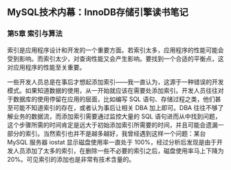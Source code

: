 ## MySQL技术内幕：InnoDB存储引擎读书笔记



### 第5章 索引与算法

索引是应用程序设计和开发的一个重要方面。若索引太多，应用程序的性能可能会受到影响。而索引太少，对查询性能又会产生影响。要找到一个合适的平衡点，这对应用程序的性能至关重要。

一些开发人员总是在事后才想起添加索引——我一直认为，这源于一种错误的开发模式。如果知道数据的使用，从一开始就应该在需要处添加索引。开发人员往往对于数据库的使用停留在应用的层面，比如编写 SQL 语句、存储过程之类，他们甚至可能不知道索引的存在，或者认为事后让相关 DBA 加上即可。DBA 往往不够了解业务的数据流，而添加索引需要通过监控大量的 SQL 语句进而从中找到问题，这个步骤所需的时间肯定是远大于初始添加索引所需要的时间，并且可能会遗漏一部分的索引。当然索引也并不是越多越好，我曾经遇到这样一个问题：某台 MySQL 服务器 iostat 显示磁盘使用率一直处于 100%，经过分析后发现是由于开发人员添加了太多的索引，在删除一些不必要的索引之后，磁盘使用率马上下降为 20%。可见索引的添加也是非常有技术含量的。



































